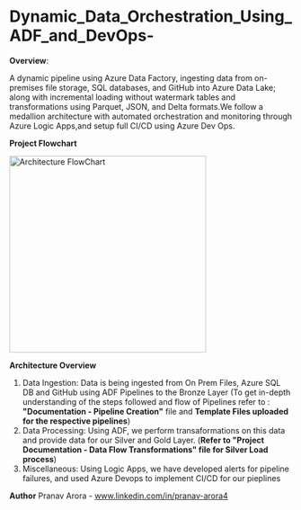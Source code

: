 # Dynamic_Data_Orchestration_Using_ADF_and_DevOps-
**Overview**:

A dynamic pipeline using Azure Data Factory, ingesting data from on-premises file storage, SQL databases, and GitHub into Azure Data Lake; along with incremental loading without watermark tables and transformations using Parquet, JSON,  and Delta formats.We follow a medallion architecture with automated orchestration and monitoring through Azure Logic Apps,and setup full
 CI/CD using Azure Dev Ops.

**Project Flowchart**

<img width="350" height="350" alt="Architecture FlowChart" src="https://github.com/user-attachments/assets/1d5dda22-081d-44a5-a8cc-fce653204752" />


**Architecture Overview**

1. Data Ingestion: Data is being ingested from On Prem Files, Azure SQL DB and GitHub using ADF Pipelines to the Bronze Layer (To get in-depth understanding of the steps followed and flow of Pipelines refer to : **"Documentation - Pipeline Creation"** file and **Template Files uploaded for the respective pipelines**)
2. Data Processing: Using ADF, we perform transaformations on this data and provide data for our Silver and Gold Layer. (**Refer to "Project Documentation - Data Flow Transformations" file for Silver Load process**)
3. Miscellaneous: Using Logic Apps, we have developed alerts for pipeline failures, and used Azure Devops to implement CI/CD for our pieplines

**Author**
 Pranav Arora - www.linkedin.com/in/pranav-arora4

 
